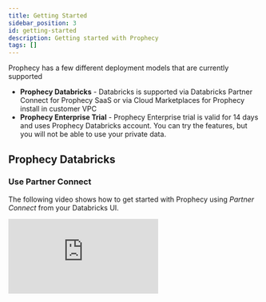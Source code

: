 ```yaml
---
title: Getting Started
sidebar_position: 3
id: getting-started
description: Getting started with Prophecy
tags: []
---
```


Prophecy has a few different deployment models that are currently supported

- **Prophecy Databricks** - Databricks is supported via Databricks Partner Connect for Prophecy SaaS or via Cloud
  Marketplaces for Prophecy install in customer VPC
- **Prophecy Enterprise Trial** - Prophecy Enterprise trial is valid for 14 days and uses Prophecy Databricks
  account. You can try the features, but you will not be able to use your private data.

## Prophecy Databricks

### Use Partner Connect

The following video shows how to get started with Prophecy using _Partner Connect_ from your Databricks UI.

<div class="video-container">
<iframe src="https://www.youtube.com/embed/mh-6lpYJcqs" title="YouTube video player" frameborder="0" allow="accelerometer; autoplay; clipboard-write; encrypted-media; gyroscope; picture-in-picture" allowfullscreen></iframe>
</div>
